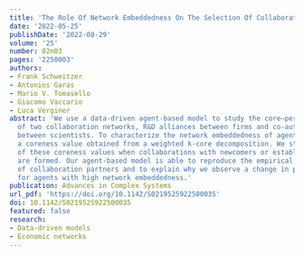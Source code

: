 ```yaml
---
title: 'The Role Of Network Embeddedness On The Selection Of Collaboration Partners: An Agent-Based Model With Empirical Validation'
date: '2022-05-25'
publishDate: '2022-08-29'
volume: '25'
number: 02n03
pages: '2250003'
authors:
- Frank Schweitzer 
- Antonios Garas
- Mario V. Tomasello
- Giacomo Vaccario
- Luca Verginer
abstract: 'We use a data-driven agent-based model to study the core–periphery structure
  of two collaboration networks, R&D alliances between firms and co-authorship relations
  between scientists. To characterize the network embeddedness of agents, we introduce
  a coreness value obtained from a weighted k-core decomposition. We study the change
  of these coreness values when collaborations with newcomers or established agents
  are formed. Our agent-based model is able to reproduce the empirical coreness differences
  of collaboration partners and to explain why we observe a change in partner selection
  for agents with high network embeddedness.'
publication: Advances in Complex Systems
url_pdf: 'https://doi.org/10.1142/S0219525922500035'
doi: 10.1142/S0219525922500035
featured: false
research:
- Data-driven models
- Economic networks
---
```

